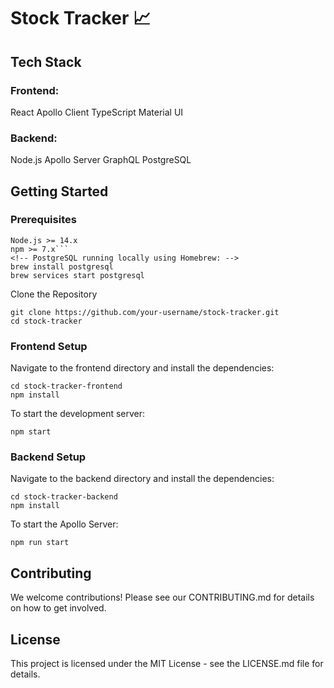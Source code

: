 # Stock Tracker 📈

## Tech Stack

### Frontend:

React
Apollo Client
TypeScript
Material UI

### Backend:

Node.js
Apollo Server
GraphQL
PostgreSQL

## Getting Started

### Prerequisites

````
Node.js >= 14.x
npm >= 7.x```
<!-- PostgreSQL running locally using Homebrew: -->
brew install postgresql
brew services start postgresql
````

Clone the Repository

```
git clone https://github.com/your-username/stock-tracker.git
cd stock-tracker
```

### Frontend Setup

Navigate to the frontend directory and install the dependencies:

```
cd stock-tracker-frontend
npm install
```

To start the development server:

`npm start`

### Backend Setup

Navigate to the backend directory and install the dependencies:

```
cd stock-tracker-backend
npm install
```

To start the Apollo Server:

`npm run start`

## Contributing

We welcome contributions! Please see our CONTRIBUTING.md for details on how to get involved.

## License

This project is licensed under the MIT License - see the LICENSE.md file for details.
